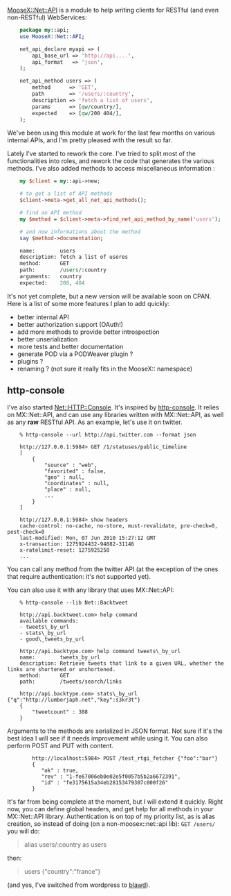[MooseX::Net::API](http://git.lumberjaph.net/p5-moosex-net-api.git/) is a module to help writing clients for RESTful (and even non-RESTful) WebServices:

``` perl
    package my::api;
    use MooseX::Net::API;

    net_api_declare myapi => (
        api_base_url => 'http://api....',
        api_format   => 'json',
    );

    net_api_method users => (
        method      => 'GET',
        path        => '/users/:country',
        description => 'fetch a list of users',
        params      => [qw/country/],
        expected    => [qw/200 404/],
    );
```

We've been using this module at work for the last few months on various internal APIs, and I'm pretty pleased with the result so far.

Lately I've started to rework the core. I've tried to split most of the functionalities into roles, and rework the code that generates the various methods. I've also added methods to access miscellaneous information :

``` perl
    my $client = my::api->new;

    # to get a list of API methods
    $client->meta->get_all_net_api_methods();

    # find an API method
    my $method = $client->meta->find_net_api_method_by_name('users');

    # and now informations about the method
    say $method->documentation;

    name:        users
    description: fetch a list of useres
    method:      GET
    path:        /users/:country
    arguments:   country
    expected:    200, 404
```

It's not yet complete, but a new version will be available soon on CPAN. Here is a list of some more features I plan to add quickly:

-   better internal API
-   better authorization support (OAuth!)
-   add more methods to provide better introspection
-   better unserialization
-   more tests and better documentation
-   generate POD via a PODWeaver plugin ?
-   plugins ?
-   renaming ? (not sure it really fits in the MooseX:: namespace)

http-console
------------

I've also started [Net::<HTTP::Console>](http://git.lumberjaph.net/p5-net-http-console.git/). It's inspired by [http-console](http://github.com/cloudhead/http-console). It relies on MX::Net::API, and can use any libraries written with MX::Net::API, as well as any **raw** RESTful API. As an example, let's use it on twitter.

``` example
    % http-console --url http://api.twitter.com --format json

    http://127.0.0.1:5984> GET /1/statuses/public_timeline
    [
        {
            "source" : "web",
            "favorited" : false,
            "geo" : null,
            "coordinates" : null,
            "place" : null,
            ...
        }
    ]

    http://127.0.0.1:5984> show headers
    cache-control: no-cache, no-store, must-revalidate, pre-check=0, post-check=0
    last-modified: Mon, 07 Jun 2010 15:27:12 GMT
    x-transaction: 1275924432-94882-31146
    x-ratelimit-reset: 1275925258
    ...
```

You can call any method from the twitter API (at the exception of the ones that require authentication: it's not supported yet).

You can also use it with any library that uses MX::Net::API:

``` example
    % http-console --lib Net::Backtweet

    http://api.backtweet.com> help command
    available commands:
    - tweets\_by_url
    - stats\_by_url
    - good\_tweets_by_url

    http://api.backtype.com> help command tweets\_by_url
    name:        tweets_by_url
    description: Retrieve tweets that link to a given URL, whether the links are shortened or unshortened.
    method:      GET
    path:        /tweets/search/links

    http://api.backtype.com> stats\_by_url {"q":"http://lumberjaph.net","key":s3kr3t"}
    {
        "tweetcount" : 388
    }
```

Arguments to the methods are serialized in JSON format. Not sure if it's the best idea I will see if it needs improvement while using it. You can also perform POST and PUT with content.

``` example
        http://localhost:5984> POST /test_rtgi_fetcher {"foo":"bar"}
        {
           "ok" : true,
           "rev" : "1-fe67006eb0e02e5f0057b5b2a6672391",
           "id" : "fe3175615a34eb28153479307c000f26"
        }
```

It's far from being complete at the moment, but I will extend it quickly. Right now, you can define global headers, and get help for all methods in your MX::Net::API library. Authentication is on top of my priority list, as is alias creation, so instead of doing (on a non-moosex::net::api lib): `GET /users/` you will do:

> alias users/:country as users

then:

> users {"country":"france"}

(and yes, I've switched from wordpress to [blawd](http://github.com/perigrin/blawd)).
